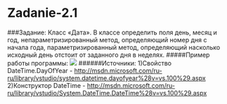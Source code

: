 Zadanie-2.1
===========
###Задание:
Класс «Дата». В классе определить поля день, месяц и год, непараметризированный метод, определяющий номер дня с начала года, 
параметризированный метод, определяющий насколько исходный день отстоит от заданного дня в неделях.
#####Пример работы программы:
<a target="_blank" href="http://fastpic.ru"><img src="http://i65.fastpic.ru/big/2014/0717/5d/f9041ba3e0a0398f64293cf37e35d75d.jpg" border="0"></a>
######Источники:
1)Свойство DateTime.DayOfYear - http://msdn.microsoft.com/ru-ru/library/vstudio/system.datetime.dayofyear%28v=vs.100%29.aspx   
2)Конструктор DateTime - http://msdn.microsoft.com/ru-ru/library/vstudio/System.DateTime.DateTime%28v=vs.100%29.aspx   
